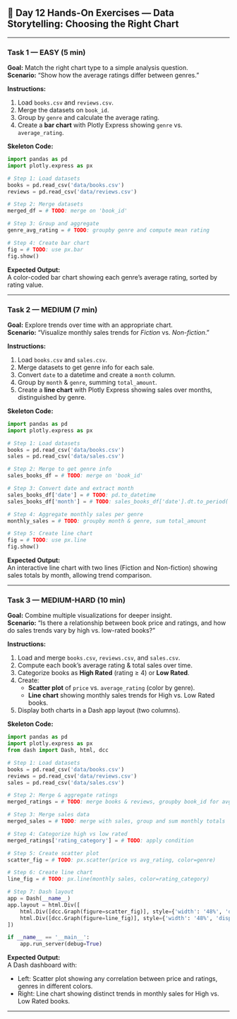 ## 📝 Day 12 Hands-On Exercises — Data Storytelling: Choosing the Right Chart

---

### **Task 1 — EASY (5 min)**
**Goal:** Match the right chart type to a simple analysis question.  
**Scenario:** “Show how the average ratings differ between genres.”

**Instructions:**
1. Load `books.csv` and `reviews.csv`.
2. Merge the datasets on `book_id`.
3. Group by `genre` and calculate the average rating.
4. Create a **bar chart** with Plotly Express showing `genre` vs. `average_rating`.

**Skeleton Code:**
```python
import pandas as pd
import plotly.express as px

# Step 1: Load datasets
books = pd.read_csv('data/books.csv')
reviews = pd.read_csv('data/reviews.csv')

# Step 2: Merge datasets
merged_df = # TODO: merge on 'book_id'

# Step 3: Group and aggregate
genre_avg_rating = # TODO: groupby genre and compute mean rating

# Step 4: Create bar chart
fig = # TODO: use px.bar
fig.show()
```

**Expected Output:**  
A color-coded bar chart showing each genre’s average rating, sorted by rating value.


---

### **Task 2 — MEDIUM (7 min)**
**Goal:** Explore trends over time with an appropriate chart.  
**Scenario:** “Visualize monthly sales trends for *Fiction* vs. *Non-fiction*.”

**Instructions:**
1. Load `books.csv` and `sales.csv`.
2. Merge datasets to get genre info for each sale.
3. Convert `date` to a datetime and create a `month` column.
4. Group by `month` & `genre`, summing `total_amount`.
5. Create a **line chart** with Plotly Express showing sales over months, distinguished by genre.

**Skeleton Code:**
```python
import pandas as pd
import plotly.express as px

# Step 1: Load datasets
books = pd.read_csv('data/books.csv')
sales = pd.read_csv('data/sales.csv')

# Step 2: Merge to get genre info
sales_books_df = # TODO: merge on 'book_id'

# Step 3: Convert date and extract month
sales_books_df['date'] = # TODO: pd.to_datetime
sales_books_df['month'] = # TODO: sales_books_df['date'].dt.to_period('M')

# Step 4: Aggregate monthly sales per genre
monthly_sales = # TODO: groupby month & genre, sum total_amount

# Step 5: Create line chart
fig = # TODO: use px.line
fig.show()
```

**Expected Output:**  
An interactive line chart with two lines (Fiction and Non-fiction) showing sales totals by month, allowing trend comparison.

---

### **Task 3 — MEDIUM-HARD (10 min)**
**Goal:** Combine multiple visualizations for deeper insight.  
**Scenario:** “Is there a relationship between book price and ratings, and how do sales trends vary by high vs. low-rated books?”

**Instructions:**
1. Load and merge `books.csv`, `reviews.csv`, and `sales.csv`.
2. Compute each book’s average rating & total sales over time.
3. Categorize books as **High Rated** (rating ≥ 4) or **Low Rated**.
4. Create:
   - **Scatter plot** of `price` vs. `average_rating` (color by genre).
   - **Line chart** showing monthly sales trends for High vs. Low Rated books.
5. Display both charts in a Dash app layout (two columns).

**Skeleton Code:**
```python
import pandas as pd
import plotly.express as px
from dash import Dash, html, dcc

# Step 1: Load datasets
books = pd.read_csv('data/books.csv')
reviews = pd.read_csv('data/reviews.csv')
sales = pd.read_csv('data/sales.csv')

# Step 2: Merge & aggregate ratings
merged_ratings = # TODO: merge books & reviews, groupby book_id for avg rating

# Step 3: Merge sales data
merged_sales = # TODO: merge with sales, group and sum monthly totals

# Step 4: Categorize high vs low rated
merged_ratings['rating_category'] = # TODO: apply condition

# Step 5: Create scatter plot
scatter_fig = # TODO: px.scatter(price vs avg_rating, color=genre)

# Step 6: Create line chart
line_fig = # TODO: px.line(monthly sales, color=rating_category)

# Step 7: Dash layout
app = Dash(__name__)
app.layout = html.Div([
    html.Div([dcc.Graph(figure=scatter_fig)], style={'width': '48%', 'display': 'inline-block'}),
    html.Div([dcc.Graph(figure=line_fig)], style={'width': '48%', 'display': 'inline-block'})
])

if __name__ == '__main__':
    app.run_server(debug=True)
```

**Expected Output:**  
A Dash dashboard with:
- Left: Scatter plot showing any correlation between price and ratings, genres in different colors.
- Right: Line chart showing distinct trends in monthly sales for High vs. Low Rated books.

---